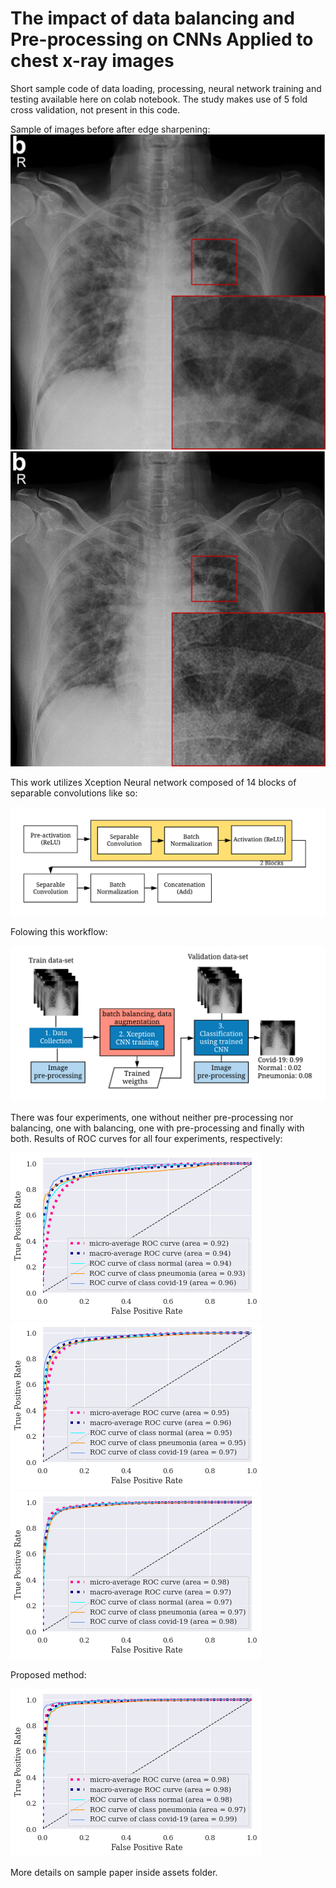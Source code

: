 # The impact of data balancing and Pre-processing on CNNs Applied to chest x-ray images
Short sample code of data loading, processing, neural network training and testing available here on colab notebook.
The study makes use of 5 fold cross validation, not present in this code.

Sample of images before after edge sharpening:
![image before](https://github.com/hector6298/The-Impact-of-Data-Balancing-and-Pre-processing-on-CNNs-Applied-to-CNNs/blob/master/assets/before.png)
![image after](https://github.com/hector6298/The-Impact-of-Data-Balancing-and-Pre-processing-on-CNNs-Applied-to-CNNs/blob/master/assets/after.png)

This work utilizes Xception Neural network composed of 14 blocks of separable convolutions like so:

![xception block](https://github.com/hector6298/The-Impact-of-Data-Balancing-and-Pre-processing-on-CNNs-Applied-to-CNNs/blob/master/assets/XceptionModule.png)

Folowing this workflow:

![scheme](https://github.com/hector6298/The-Impact-of-Data-Balancing-and-Pre-processing-on-CNNs-Applied-to-CNNs/blob/master/assets/scheme.png)

There was four experiments, one without neither pre-processing nor balancing, one with balancing, one with pre-processing and finally with both.
Results of ROC curves for all four experiments, respectively:


![roc4](https://github.com/hector6298/The-Impact-of-Data-Balancing-and-Pre-processing-on-CNNs-Applied-to-CNNs/blob/master/assets/ROC_RNB_1.png)
![roc3](https://github.com/hector6298/The-Impact-of-Data-Balancing-and-Pre-processing-on-CNNs-Applied-to-CNNs/blob/master/assets/ROC_RB_1.png)
![roc2](https://github.com/hector6298/The-Impact-of-Data-Balancing-and-Pre-processing-on-CNNs-Applied-to-CNNs/blob/master/assets/ROC_IENB_1.png)

Proposed method:

![roc1](https://github.com/hector6298/The-Impact-of-Data-Balancing-and-Pre-processing-on-CNNs-Applied-to-CNNs/blob/master/assets/ROC_IEB_1.png)

More details on sample paper inside assets folder.
